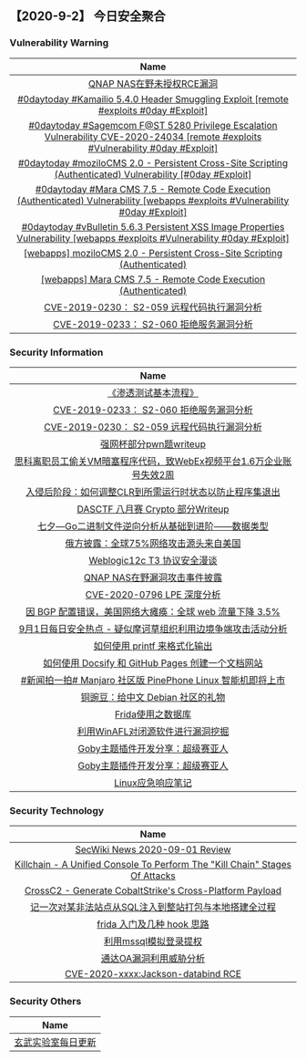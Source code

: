 
 ##   【2020-9-2】 今日安全聚合


###  						       							Vulnerability Warning

|                             Name                             |
| :----------------------------------------------------------: |
|[QNAP NAS在野未授权RCE漏洞](https://www.seebug.org/vuldb/ssvid-98362)|
|[#0daytoday #Kamailio 5.4.0 Header Smuggling Exploit  [remote #exploits  #0day #Exploit]](http://0day.today/exploits/34888)|
|[#0daytoday #Sagemcom F@ST 5280 Privilege Escalation Vulnerability CVE-2020-24034 [remote #exploits #Vulnerability #0day #Exploit]](http://0day.today/exploits/34889)|
|[#0daytoday #moziloCMS 2.0 - Persistent Cross-Site Scripting (Authenticated) Vulnerability [#0day #Exploit]](http://0day.today/exploits/34887)|
|[#0daytoday #Mara CMS 7.5 - Remote Code Execution (Authenticated) Vulnerability [webapps #exploits #Vulnerability #0day #Exploit]](http://0day.today/exploits/34886)|
|[#0daytoday #vBulletin 5.6.3 Persistent XSS Image Properties Vulnerability [webapps #exploits #Vulnerability #0day #Exploit]](http://0day.today/exploits/34885)|
|[[webapps] moziloCMS 2.0 - Persistent Cross-Site Scripting (Authenticated)](https://www.exploit-db.com/exploits/48781)|
|[[webapps] Mara CMS 7.5 - Remote Code Execution (Authenticated)](https://www.exploit-db.com/exploits/48780)|
|[CVE-2019-0230： S2-059 远程代码执行漏洞分析](https://cert.360.cn/report/detail?id=2f4a0e1e5262d44e296b6b2500b1fc13)|
|[CVE-2019-0233： S2-060 拒绝服务漏洞分析](https://cert.360.cn/report/detail?id=dcf4c83dba2dbf5f5d0777060204dadc)|

### 						        							Security Information
|                             Name                                    |
| :----------------------------------------------------------: |
|[《渗透测试基本流程》](https://www.anquanke.com/post/id/216281)|
|[CVE-2019-0233： S2-060 拒绝服务漏洞分析](https://www.anquanke.com/post/id/216270)|
|[CVE-2019-0230： S2-059 远程代码执行漏洞分析](https://www.anquanke.com/post/id/216266)|
|[强网杯部分pwn题writeup](https://www.anquanke.com/post/id/215274)|
|[思科离职员工偷关VM暗塞程序代码，致WebEx视频平台1.6万企业账号失效2周](https://www.anquanke.com/post/id/216189)|
|[入侵后阶段：如何调整CLR到所需运行时状态以防止程序集退出](https://www.anquanke.com/post/id/215956)|
|[DASCTF 八月赛 Crypto 部分Writeup](https://www.anquanke.com/post/id/215484)|
|[七夕—Go二进制文件逆向分析从基础到进阶——数据类型](https://www.anquanke.com/post/id/215820)|
|[俄方披露：全球75%网络攻击源头来自美国](https://www.anquanke.com/post/id/216176)|
|[Weblogic12c T3 协议安全漫谈](https://www.anquanke.com/post/id/215888)|
|[QNAP NAS在野漏洞攻击事件披露](https://www.anquanke.com/post/id/216163)|
|[CVE-2020-0796 LPE 深度分析](https://www.anquanke.com/post/id/215953)|
|[因 BGP 配置错误，美国网络大瘫痪：全球 web 流量下降 3.5%](https://www.anquanke.com/post/id/216098)|
|[9月1日每日安全热点 - 疑似摩诃草组织利用边境争端攻击活动分析](https://www.anquanke.com/post/id/216110)|
|[如何使用 printf 来格式化输出](https://linux.cn/article-12573-1.html?utm_source=rss&utm_medium=rss)|
|[如何使用 Docsify 和 GitHub Pages 创建一个文档网站](https://linux.cn/article-12572-1.html?utm_source=rss&utm_medium=rss)|
|[#新闻拍一拍# Manjaro 社区版 PinePhone Linux 智能机即将上市](https://linux.cn/article-12571-1.html?utm_source=rss&utm_medium=rss)|
|[铜豌豆：给中文 Debian 社区的礼物](https://linux.cn/article-12570-1.html?utm_source=rss&utm_medium=rss)|
|[Frida使用之数据库](https://www.freebuf.com/sectool/248446.html)|
|[利用WinAFL对闭源软件进行漏洞挖掘](https://www.freebuf.com/vuls/248440.html)|
|[Goby主题插件开发分享：超级赛亚人](https://www.freebuf.com/sectool/248437.html)|
|[Goby主题插件开发分享：超级赛亚人](https://www.freebuf.com/sectool/248430.html)|
|[Linux应急响应笔记](https://www.freebuf.com/articles/network/248376.html)|

### 						        							Security  Technology
|                             Name                                    |
| :----------------------------------------------------------: |
|[SecWiki News 2020-09-01 Review](http://www.sec-wiki.com/?2020-09-01)|
|[Killchain - A Unified Console To Perform The "Kill Chain" Stages Of Attacks](http://www.kitploit.com/2020/09/killchain-unified-console-to-perform.html)|
|[CrossC2 - Generate CobaltStrike's Cross-Platform Payload](http://www.kitploit.com/2020/09/crossc2-generate-cobaltstrikes-cross.html)|
|[记一次对某非法站点从SQL注入到整站打包与本地搭建全过程](http://xz.aliyun.com/t/8213)|
|[frida 入门及几种 hook 思路](http://xz.aliyun.com/t/8211)|
|[利用mssql模拟登录提权](http://xz.aliyun.com/t/8195)|
|[通达OA漏洞利用威胁分析](http://xz.aliyun.com/t/8203)|
|[CVE-2020-xxxx:Jackson-databind RCE](http://xz.aliyun.com/t/8210)|

### 						        							Security  Others
|                             Name                                    |
| :----------------------------------------------------------: |
|[玄武实验室每日更新](https://weibo.com/p/1006065582522936/wenzhang?from=page_100606_profile&wvr=6&mod=wenzhangmore)|

